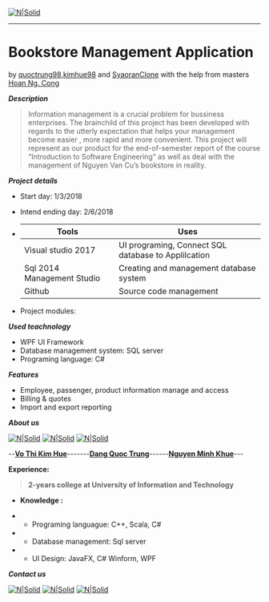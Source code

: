 [![N|Solid](https://i.imgur.com/co6SMdm.png)](https://www.uit.edu.vn/)

---
# Bookstore Management Application
by [quoctrung98](https://github.com/quoctrung98/),[kimhue98](https://github.com/kimhue98) and [SyaoranClone](https://github.com/SyaoranClone/) with the help from masters [Hoan Ng. Cong](https://www.facebook.com/hoan.nguyen.khan)



_**Description**_
>Information management is a crucial problem for bussiness enterprises.  The brainchild of this project has been developed with regards to the utterly expectation that helps your management become easier , more rapid and more convenient.  This project will represent as our product for the end-of-semester report of  the course “Introduction to Software Engineering” as well as  deal with the management of Nguyen Van Cu’s bookstore in reality.

_**Project details**_

- Start day: 1/3/2018
- Intend ending day: 2/6/2018

- |  Tools |  Uses |
  |---|---|
  |  Visual studio 2017 | UI programing, Connect SQL database to Applilcation   |
  |  Sql 2014 Management Studio | Creating and management database system  |
  |  Github | Source code management  |
- Project modules:

_**Used teachnology**_

- WPF UI Framework
- Database management system: SQL server
- Programing language: C#

_**Features**_

- Employee, passenger, product information manage and access
- Billing & quotes
- Import and export reporting

_**About us**_


[![N|Solid](https://i.imgur.com/lNzNQ14.png)](https://forum.uit.edu.vn/members/94921-16520466)  [![N|Solid](https://i.imgur.com/lV4ib4K.png)](https://forum.uit.edu.vn/member.php?u=95727) [![N|Solid](https://i.imgur.com/gQAHGCT.png)](https://forum.uit.edu.vn/members/95067-16520616)


--[**Vo Thi Kim Hue**](https://www.facebook.com/profile.php?id=100012338863310)-------[**Dang Quoc Trung**](https://www.facebook.com/profile.php?id=100014067844384)------[**Nguyen Minh Khue**](https://www.facebook.com/syaoran.clone.505)---

**Experience:**
>**2-years college at University of Information and Technology**

- **Knowledge :**
 - - Programing languague: C++, Scala, C#

 - - Database management: Sql server
 
 - - UI Design: JavaFX, C# Winform, WPF
 
 


_**Contact us**_

[![N|Solid](https://i.imgur.com/JxnaEYA.png)](https://plus.google.com/u/0/106753742870803965333) [![N|Solid](https://i.imgur.com/sO4jd9m.png)](https://www.facebook.com/profile.php?id=100012338863310) [![N|Solid](https://i.imgur.com/jNx7qMf.png)](https://twitter.com/16521309Ang)









